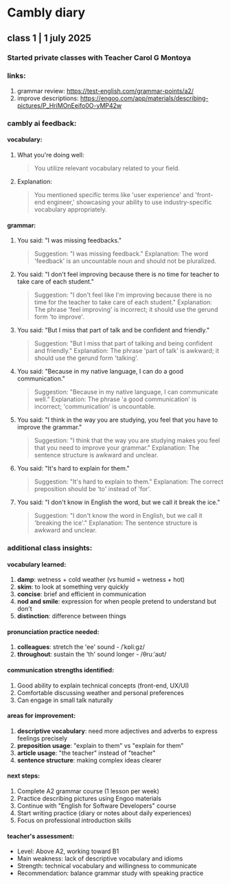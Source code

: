 # Cambly diary

## class 1 | 1 july 2025

### Started private classes with Teacher Carol G Montoya
### links:
1. grammar review: https://test-english.com/grammar-points/a2/
1. improve descriptions: https://engoo.com/app/materials/describing-pictures/P_HriMOnEeifo0O-yMP42w

### cambly ai feedback:
#### vocabulary:
1. What you're doing well:
    > You utilize relevant vocabulary related to your field.

1. Explanation:
    > You mentioned specific terms like 'user experience' and 'front-end engineer,' showcasing your ability to use industry-specific vocabulary appropriately.

#### grammar:
1. You said: "I was missing feedbacks."
    > Suggestion: "I was missing feedback."
    > Explanation: The word 'feedback' is an uncountable noun and should not be pluralized.

1. You said: "I don't feel improving because there is no time for teacher to take care of each student."
    > Suggestion: "I don't feel like I'm improving because there is no time for the teacher to take care of each student."
    > Explanation: The phrase 'feel improving' is incorrect; it should use the gerund form 'to improve'.

1. You said: "But I miss that part of talk and be confident and friendly."
    > Suggestion: "But I miss that part of talking and being confident and friendly."
    > Explanation: The phrase 'part of talk' is awkward; it should use the gerund form 'talking'.

1. You said: "Because in my native language, I can do a good communication."
    > Suggestion: "Because in my native language, I can communicate well."
    > Explanation: The phrase 'a good communication' is incorrect; 'communication' is uncountable.

1. You said: "I think in the way you are studying, you feel that you have to improve the grammar."
    > Suggestion: "I think that the way you are studying makes you feel that you need to improve your grammar."
    > Explanation: The sentence structure is awkward and unclear.

1. You said: "It's hard to explain for them."
    > Suggestion: "It's hard to explain to them."
    > Explanation: The correct preposition should be 'to' instead of 'for'.

1. You said: "I don't know in English the word, but we call it break the ice."
    > Suggestion: "I don't know the word in English, but we call it 'breaking the ice'."
    > Explanation: The sentence structure is awkward and unclear.

### additional class insights:
#### vocabulary learned:
1. **damp**: wetness + cold weather (vs humid = wetness + hot)
2. **skim**: to look at something very quickly
3. **concise**: brief and efficient in communication
4. **nod and smile**: expression for when people pretend to understand but don't
5. **distinction**: difference between things

#### pronunciation practice needed:
1. **colleagues**: stretch the 'ee' sound - /ˈkɒliːɡz/
2. **throughout**: sustain the 'th' sound longer - /θruːˈaʊt/

#### communication strengths identified:
1. Good ability to explain technical concepts (front-end, UX/UI)
2. Comfortable discussing weather and personal preferences
3. Can engage in small talk naturally

#### areas for improvement:
1. **descriptive vocabulary**: need more adjectives and adverbs to express feelings precisely
2. **preposition usage**: "explain to them" vs "explain for them"
3. **article usage**: "the teacher" instead of "teacher"
4. **sentence structure**: making complex ideas clearer

#### next steps:
1. Complete A2 grammar course (1 lesson per week)
2. Practice describing pictures using Engoo materials
3. Continue with "English for Software Developers" course
4. Start writing practice (diary or notes about daily experiences)
5. Focus on professional introduction skills

#### teacher's assessment:
- Level: Above A2, working toward B1
- Main weakness: lack of descriptive vocabulary and idioms
- Strength: technical vocabulary and willingness to communicate
- Recommendation: balance grammar study with speaking practice
